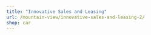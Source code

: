 ```yaml
---
title: "Innovative Sales and Leasing"
url: /mountain-view/innovative-sales-and-leasing-2/
shop: car
---
```

